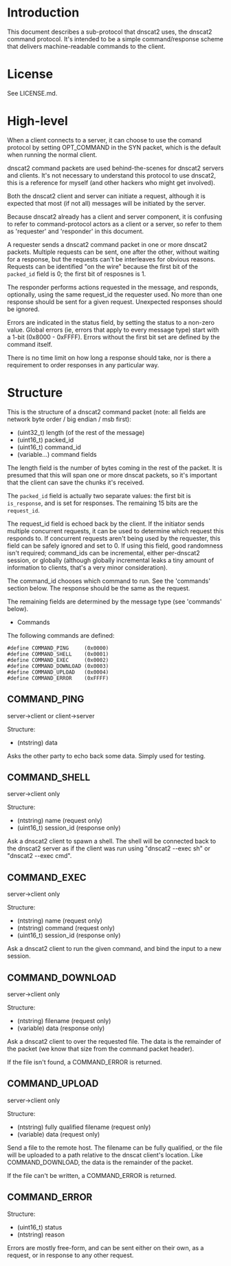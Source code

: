 # Introduction

This document describes a sub-protocol that dnscat2 uses, the dnscat2 command protocol. It's intended to be a simple command/response scheme that delivers machine-readable commands to the client.

# License

See LICENSE.md.

# High-level

When a client connects to a server, it can choose to use the comand protocol by setting OPT_COMMAND in the SYN packet, which is the default when running the normal client.

dnscat2 command packets are used behind-the-scenes for dnscat2 servers and clients. It's not necessary to understand this protocol to use dnscat2, this is a reference for myself (and other hackers who might get involved).

Both the dnscat2 client and server can initiate a request, although it is expected that most (if not all) messages will be initiated by the server.

Because dnscat2 already has a client and server component, it is confusing to refer to command-protocol actors as a client or a server, so refer to them as 'requester' and 'responder' in this document.

A requester sends a dnscat2 command packet in one or more dnscat2 packets. Multiple requests can be sent, one after the other, without waiting for a response, but the requests can't be interleaves for obvious reasons. Requests can be identified "on the wire" because the first bit of the `packed_id` field is 0; the first bit of resposnes is 1.

The responder performs actions requested in the message, and responds, optionally, using the same request_id the requester used. No more than one response should be sent for a given request. Unexpected responses should be ignored.

Errors are indicated in the status field, by setting the status to a non-zero value. Global errors (ie, errors that apply to every message type) start with a 1-bit (0x8000 - 0xFFFF). Errors without the first bit set are defined by the command itself.

There is no time limit on how long a response should take, nor is there a requirement to order responses in any particular way.

# Structure

This is the structure of a dnscat2 command packet (note: all fields are network byte order / big endian / msb first):

- (uint32_t) length (of the rest of the message)
- (uint16_t) packed_id
- (uint16_t) command_id
- (variable...) command fields

The length field is the number of bytes coming in the rest of the packet. It is presumed that this will span one or more dnscat packets, so it's important that the client can save the chunks it's received.

The `packed_id` field is actually two separate values: the first bit is `is_response`, and is set for responses. The remaining 15 bits are the `request_id`.

The request_id field is echoed back by the client. If the initiator sends multiple concurrent requests, it can be used to determine which request this responds to. If concurrent requests aren't being used by the requester, this field can be safely ignored and set to 0. If using this field, good randomness isn't required; command_ids can be incremental, either per-dnscat2 session, or globally (although globally incremental leaks a tiny amount of information to clients, that's a very minor consideration).

The command_id chooses which command to run. See the 'commands' section below. The response should be the same as the request.

The remaining fields are determined by the message type (see 'commands' below).

- Commands

The following commands are defined:

    #define COMMAND_PING     (0x0000)
    #define COMMAND_SHELL    (0x0001)
    #define COMMAND_EXEC     (0x0002)
    #define COMMAND_DOWNLOAD (0x0003)
    #define COMMAND_UPLOAD   (0x0004)
    #define COMMAND_ERROR    (0xFFFF)

## COMMAND_PING

server->client or client->server

Structure:

- (ntstring) data

Asks the other party to echo back some data. Simply used for testing.

## COMMAND_SHELL

server->client only

Structure:

- (ntstring) name (request only)
- (uint16_t) session_id (response only)

Ask a dnscat2 client to spawn a shell. The shell will be connected back to the dnscat2 server as if the client was run using "dnscat2 --exec sh" or "dnscat2 --exec cmd".

## COMMAND_EXEC

server->client only

Structure:

- (ntstring) name (request only)
- (ntstring) command (request only)
- (uint16_t) session_id (response only)

Ask a dnscat2 client to run the given command, and bind the input to a new session.

## COMMAND_DOWNLOAD

server->client only

Structure:

- (ntstring) filename (request only)
- (variable) data (response only)

Ask a dnscat2 client to over the requested file. The data is the remainder of the packet (we know that size from the command packet header).

If the file isn't found, a COMMAND_ERROR is returned.

## COMMAND_UPLOAD

server->client only

Structure:

- (ntstring) fully qualified filename (request only)
- (variable) data (request only)

Send a file to the remote host. The filename can be fully qualified, or
the file will be uploaded to a path relative to the dnscat client's
location. Like COMMAND_DOWNLOAD, the data is the remainder of the packet.

If the file can't be written, a COMMAND_ERROR is returned.

## COMMAND_ERROR

Structure:

- (uint16_t) status
- (ntstring) reason

Errors are mostly free-form, and can be sent either on their own, as a request, or in response to any other request.
